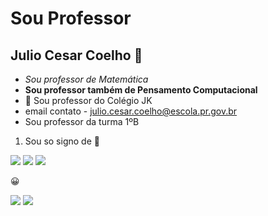 
# Sou Professor
## Julio Cesar Coelho 👋

- *Sou professor de Matemática*
- **Sou professor também de  Pensamento Computacional**
- 👯  Sou professor do Colégio JK
- email contato - julio.cesar.coelho@escola.pr.gov.br
- Sou professor da turma 1ºB

1. Sou so signo de :lion:

![](https://img.shields.io/badge/JavaScript-323330?style=for-the-badge&logo=javascript&logoColor=F7DF1E)
![](https://img.shields.io/badge/Scratch-4D97FF?style=for-the-badge&logo=Scratch&logoColor=white)
![](https://img.shields.io/badge/GitHub-100000?style=for-the-badge&logo=github&logoColor=white)

:grinning:

![]( https://cdn.acritica.net/img/pc/920/600/dn_noticia/2020/07/1595428561.jpg.webp)
![](https://quatrorodas.abril.com.br/wp-content/uploads/2020/12/chevrolet-2021-onix-premier-8389-e1607978189472.jpg?resize=650,365)


<!--
**Procoelho10/Procoelho10** is a ✨ _special_ ✨ repository because its `README.md` (this file) appears on your GitHub profile.


Here are some ideas to get you started:

- 🔭 I’m currently working on ...
- 🌱 I’m currently learning ...
- 👯 I’m looking to collaborate on ...
- 🤔 I’m looking for help with ...
- 💬 Ask me about ...
- 📫 How to reach me: ...
- 😄 Pronouns: ...
- ⚡ Fun fact: ...
-->
